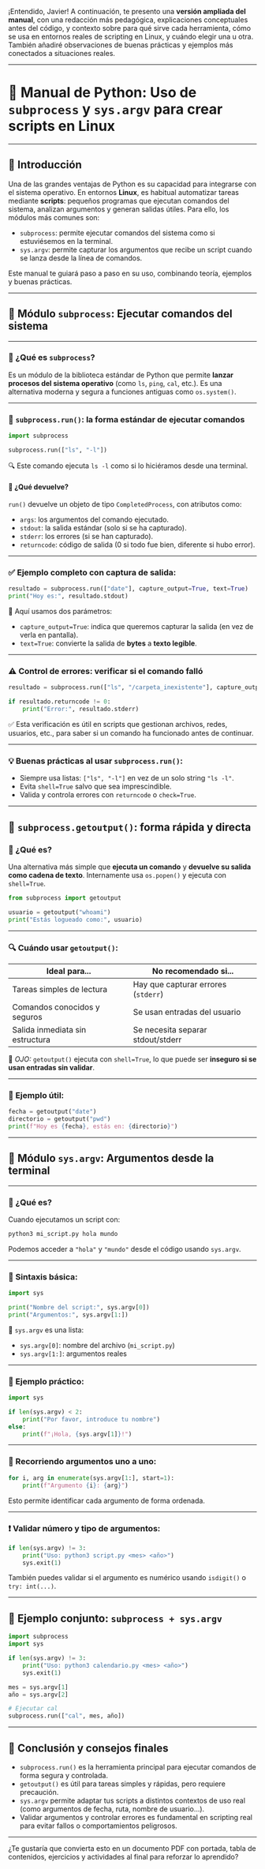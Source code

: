 ¡Entendido, Javier! A continuación, te presento una **versión ampliada del manual**, con una redacción más pedagógica, explicaciones conceptuales antes del código, y contexto sobre para qué sirve cada herramienta, cómo se usa en entornos reales de scripting en Linux, y cuándo elegir una u otra. También añadiré observaciones de buenas prácticas y ejemplos más conectados a situaciones reales.

---

# 📘 Manual de Python: Uso de `subprocess` y `sys.argv` para crear scripts en Linux

---

## 🎯 Introducción

Una de las grandes ventajas de Python es su capacidad para integrarse con el sistema operativo. En entornos **Linux**, es habitual automatizar tareas mediante **scripts**: pequeños programas que ejecutan comandos del sistema, analizan argumentos y generan salidas útiles. Para ello, los módulos más comunes son:

- `subprocess`: permite ejecutar comandos del sistema como si estuviésemos en la terminal.
- `sys.argv`: permite capturar los argumentos que recibe un script cuando se lanza desde la línea de comandos.

Este manual te guiará paso a paso en su uso, combinando teoría, ejemplos y buenas prácticas.

---

## 🧰 Módulo `subprocess`: Ejecutar comandos del sistema

---

### 🧠 ¿Qué es `subprocess`?

Es un módulo de la biblioteca estándar de Python que permite **lanzar procesos del sistema operativo** (como `ls`, `ping`, `cal`, etc.). Es una alternativa moderna y segura a funciones antiguas como `os.system()`.

---

### 🔧 `subprocess.run()`: la forma estándar de ejecutar comandos

```python
import subprocess

subprocess.run(["ls", "-l"])
```

🔍 Este comando ejecuta `ls -l` como si lo hiciéramos desde una terminal.

#### 🔹 ¿Qué devuelve?

`run()` devuelve un objeto de tipo `CompletedProcess`, con atributos como:

- `args`: los argumentos del comando ejecutado.
- `stdout`: la salida estándar (solo si se ha capturado).
- `stderr`: los errores (si se han capturado).
- `returncode`: código de salida (0 si todo fue bien, diferente si hubo error).

---

### ✅ Ejemplo completo con captura de salida:

```python
resultado = subprocess.run(["date"], capture_output=True, text=True)
print("Hoy es:", resultado.stdout)
```

📌 Aquí usamos dos parámetros:
- `capture_output=True`: indica que queremos capturar la salida (en vez de verla en pantalla).
- `text=True`: convierte la salida de **bytes** a **texto legible**.

---

### ⚠️ Control de errores: verificar si el comando falló

```python
resultado = subprocess.run(["ls", "/carpeta_inexistente"], capture_output=True, text=True)

if resultado.returncode != 0:
    print("Error:", resultado.stderr)
```

✅ Esta verificación es útil en scripts que gestionan archivos, redes, usuarios, etc., para saber si un comando ha funcionado antes de continuar.

---

### 💡 Buenas prácticas al usar `subprocess.run()`:

- Siempre usa listas: `["ls", "-l"]` en vez de un solo string `"ls -l"`.
- Evita `shell=True` salvo que sea imprescindible.
- Valida y controla errores con `returncode` o `check=True`.

---

## 🧪 `subprocess.getoutput()`: forma rápida y directa

### 🧠 ¿Qué es?

Una alternativa más simple que **ejecuta un comando** y **devuelve su salida como cadena de texto**. Internamente usa `os.popen()` y ejecuta con `shell=True`.

```python
from subprocess import getoutput

usuario = getoutput("whoami")
print("Estás logueado como:", usuario)
```

---

### 🔍 Cuándo usar `getoutput()`:

| Ideal para...                     | No recomendado si...                      |
|----------------------------------|-------------------------------------------|
| Tareas simples de lectura        | Hay que capturar errores (`stderr`)       |
| Comandos conocidos y seguros     | Se usan entradas del usuario              |
| Salida inmediata sin estructura  | Se necesita separar stdout/stderr         |

🔐 *OJO:* `getoutput()` ejecuta con `shell=True`, lo que puede ser **inseguro si se usan entradas sin validar**.

---

### 🧪 Ejemplo útil:

```python
fecha = getoutput("date")
directorio = getoutput("pwd")
print(f"Hoy es {fecha}, estás en: {directorio}")
```

---

## 💬 Módulo `sys.argv`: Argumentos desde la terminal

---

### 🧠 ¿Qué es?

Cuando ejecutamos un script con:

```bash
python3 mi_script.py hola mundo
```

Podemos acceder a `"hola"` y `"mundo"` desde el código usando `sys.argv`.

---

### 🧱 Sintaxis básica:

```python
import sys

print("Nombre del script:", sys.argv[0])
print("Argumentos:", sys.argv[1:])
```

🧠 `sys.argv` es una lista:
- `sys.argv[0]`: nombre del archivo (`mi_script.py`)
- `sys.argv[1:]`: argumentos reales

---

### 🧩 Ejemplo práctico:

```python
import sys

if len(sys.argv) < 2:
    print("Por favor, introduce tu nombre")
else:
    print(f"¡Hola, {sys.argv[1]}!")
```

---

### 🔢 Recorriendo argumentos uno a uno:

```python
for i, arg in enumerate(sys.argv[1:], start=1):
    print(f"Argumento {i}: {arg}")
```

Esto permite identificar cada argumento de forma ordenada.

---

### ❗ Validar número y tipo de argumentos:

```python
if len(sys.argv) != 3:
    print("Uso: python3 script.py <mes> <año>")
    sys.exit(1)
```

También puedes validar si el argumento es numérico usando `isdigit()` o `try: int(...)`.

---

## 🔗 Ejemplo conjunto: `subprocess + sys.argv`

```python
import subprocess
import sys

if len(sys.argv) != 3:
    print("Uso: python3 calendario.py <mes> <año>")
    sys.exit(1)

mes = sys.argv[1]
año = sys.argv[2]

# Ejecutar cal
subprocess.run(["cal", mes, año])
```

---

## 🧠 Conclusión y consejos finales

- `subprocess.run()` es la herramienta principal para ejecutar comandos de forma segura y controlada.
- `getoutput()` es útil para tareas simples y rápidas, pero requiere precaución.
- `sys.argv` permite adaptar tus scripts a distintos contextos de uso real (como argumentos de fecha, ruta, nombre de usuario...).
- Validar argumentos y controlar errores es fundamental en scripting real para evitar fallos o comportamientos peligrosos.

---

¿Te gustaría que convierta esto en un documento PDF con portada, tabla de contenidos, ejercicios y actividades al final para reforzar lo aprendido?
